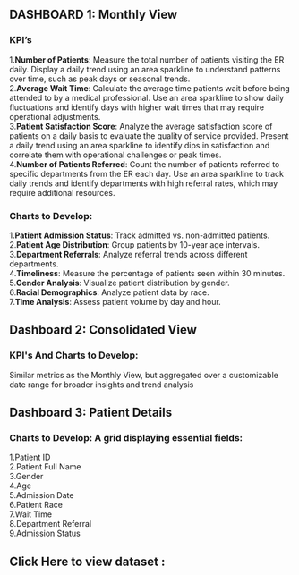## DASHBOARD 1: Monthly View 
### KPI’s
1.**Number of Patients**:
Measure the total number of patients visiting the ER daily.
Display a daily trend using an area sparkline to understand patterns over time, such as peak days or seasonal trends.  
2.**Average Wait Time**:
Calculate the average time patients wait before being attended to by a medical professional.
Use an area sparkline to show daily fluctuations and identify days with higher wait times that may require operational adjustments.  
3.**Patient Satisfaction Score**:
Analyze the average satisfaction score of patients on a daily basis to evaluate the quality of service provided.
Present a daily trend using an area sparkline to identify dips in satisfaction and correlate them with operational challenges or peak times.  
4.**Number of Patients Referred**:
Count the number of patients referred to specific departments from the ER each day.
Use an area sparkline to track daily trends and identify departments with high referral rates, which may require additional resources.
### Charts to Develop:
1.**Patient Admission Status**: Track admitted vs. non-admitted patients.  
2.**Patient Age Distribution**: Group patients by 10-year age intervals.  
3.**Department Referrals**: Analyze referral trends across different departments.  
4.**Timeliness**: Measure the percentage of patients seen within 30 minutes.  
5.**Gender Analysis**: Visualize patient distribution by gender.  
6.**Racial Demographics**: Analyze patient data by race.  
7.**Time Analysis**: Assess patient volume by day and hour.  
## Dashboard 2: Consolidated View 
### KPI's And Charts to Develop:
Similar metrics as the Monthly View, but aggregated over a customizable date range for broader insights and trend analysis
## Dashboard 3: Patient Details
### Charts to Develop: A grid displaying essential fields:
1.Patient ID  
2.Patient Full Name  
3.Gender  
4.Age  
5.Admission Date  
6.Patient Race  
7.Wait Time  
8.Department Referral  
9.Admission Status  
## Click Here to view dataset :
